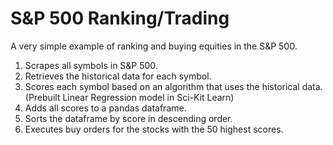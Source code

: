 # S&P 500 Ranking/Trading
A very simple example of ranking and buying equities in the S&amp;P 500.

1. Scrapes all symbols in S&P 500.
2. Retrieves the historical data for each symbol.
3. Scores each symbol based on an algorithm that uses the historical data. (Prebuilt Linear Regression model in Sci-Kit Learn)
4. Adds all scores to a pandas dataframe.
5. Sorts the dataframe by score in descending order.
6. Executes buy orders for the stocks with the 50 highest scores.
